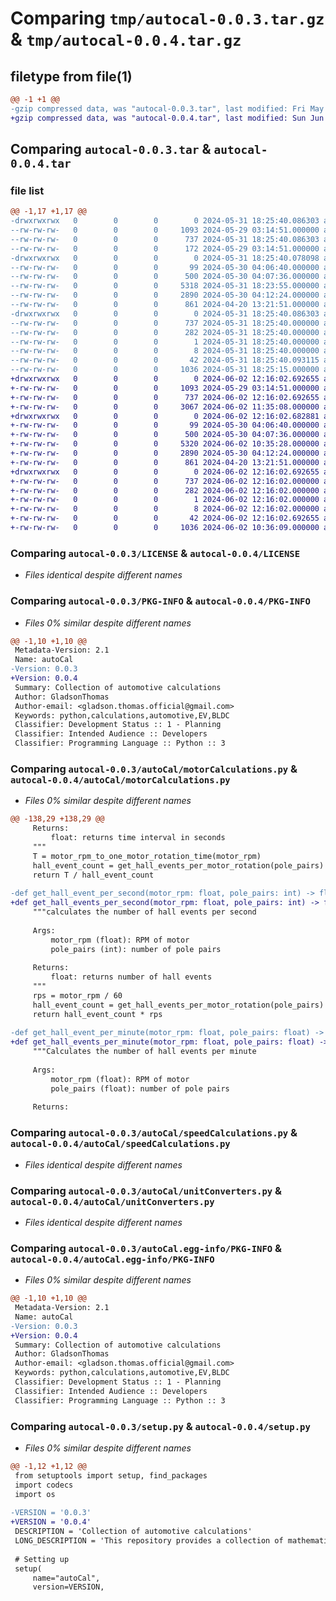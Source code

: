 # Comparing `tmp/autocal-0.0.3.tar.gz` & `tmp/autocal-0.0.4.tar.gz`

## filetype from file(1)

```diff
@@ -1 +1 @@
-gzip compressed data, was "autocal-0.0.3.tar", last modified: Fri May 31 18:25:40 2024, max compression
+gzip compressed data, was "autocal-0.0.4.tar", last modified: Sun Jun  2 12:16:02 2024, max compression
```

## Comparing `autocal-0.0.3.tar` & `autocal-0.0.4.tar`

### file list

```diff
@@ -1,17 +1,17 @@
-drwxrwxrwx   0        0        0        0 2024-05-31 18:25:40.086303 autocal-0.0.3/
--rw-rw-rw-   0        0        0     1093 2024-05-29 03:14:51.000000 autocal-0.0.3/LICENSE
--rw-rw-rw-   0        0        0      737 2024-05-31 18:25:40.086303 autocal-0.0.3/PKG-INFO
--rw-rw-rw-   0        0        0      172 2024-05-29 03:14:51.000000 autocal-0.0.3/README.md
-drwxrwxrwx   0        0        0        0 2024-05-31 18:25:40.078098 autocal-0.0.3/autoCal/
--rw-rw-rw-   0        0        0       99 2024-05-30 04:06:40.000000 autocal-0.0.3/autoCal/__init__.py
--rw-rw-rw-   0        0        0      500 2024-05-30 04:07:36.000000 autocal-0.0.3/autoCal/helperConverters.py
--rw-rw-rw-   0        0        0     5318 2024-05-31 18:23:55.000000 autocal-0.0.3/autoCal/motorCalculations.py
--rw-rw-rw-   0        0        0     2890 2024-05-30 04:12:24.000000 autocal-0.0.3/autoCal/speedCalculations.py
--rw-rw-rw-   0        0        0      861 2024-04-20 13:21:51.000000 autocal-0.0.3/autoCal/unitConverters.py
-drwxrwxrwx   0        0        0        0 2024-05-31 18:25:40.086303 autocal-0.0.3/autoCal.egg-info/
--rw-rw-rw-   0        0        0      737 2024-05-31 18:25:40.000000 autocal-0.0.3/autoCal.egg-info/PKG-INFO
--rw-rw-rw-   0        0        0      282 2024-05-31 18:25:40.000000 autocal-0.0.3/autoCal.egg-info/SOURCES.txt
--rw-rw-rw-   0        0        0        1 2024-05-31 18:25:40.000000 autocal-0.0.3/autoCal.egg-info/dependency_links.txt
--rw-rw-rw-   0        0        0        8 2024-05-31 18:25:40.000000 autocal-0.0.3/autoCal.egg-info/top_level.txt
--rw-rw-rw-   0        0        0       42 2024-05-31 18:25:40.093115 autocal-0.0.3/setup.cfg
--rw-rw-rw-   0        0        0     1036 2024-05-31 18:25:15.000000 autocal-0.0.3/setup.py
+drwxrwxrwx   0        0        0        0 2024-06-02 12:16:02.692655 autocal-0.0.4/
+-rw-rw-rw-   0        0        0     1093 2024-05-29 03:14:51.000000 autocal-0.0.4/LICENSE
+-rw-rw-rw-   0        0        0      737 2024-06-02 12:16:02.692655 autocal-0.0.4/PKG-INFO
+-rw-rw-rw-   0        0        0     3067 2024-06-02 11:35:08.000000 autocal-0.0.4/README.md
+drwxrwxrwx   0        0        0        0 2024-06-02 12:16:02.682881 autocal-0.0.4/autoCal/
+-rw-rw-rw-   0        0        0       99 2024-05-30 04:06:40.000000 autocal-0.0.4/autoCal/__init__.py
+-rw-rw-rw-   0        0        0      500 2024-05-30 04:07:36.000000 autocal-0.0.4/autoCal/helperConverters.py
+-rw-rw-rw-   0        0        0     5320 2024-06-02 10:35:28.000000 autocal-0.0.4/autoCal/motorCalculations.py
+-rw-rw-rw-   0        0        0     2890 2024-05-30 04:12:24.000000 autocal-0.0.4/autoCal/speedCalculations.py
+-rw-rw-rw-   0        0        0      861 2024-04-20 13:21:51.000000 autocal-0.0.4/autoCal/unitConverters.py
+drwxrwxrwx   0        0        0        0 2024-06-02 12:16:02.692655 autocal-0.0.4/autoCal.egg-info/
+-rw-rw-rw-   0        0        0      737 2024-06-02 12:16:02.000000 autocal-0.0.4/autoCal.egg-info/PKG-INFO
+-rw-rw-rw-   0        0        0      282 2024-06-02 12:16:02.000000 autocal-0.0.4/autoCal.egg-info/SOURCES.txt
+-rw-rw-rw-   0        0        0        1 2024-06-02 12:16:02.000000 autocal-0.0.4/autoCal.egg-info/dependency_links.txt
+-rw-rw-rw-   0        0        0        8 2024-06-02 12:16:02.000000 autocal-0.0.4/autoCal.egg-info/top_level.txt
+-rw-rw-rw-   0        0        0       42 2024-06-02 12:16:02.692655 autocal-0.0.4/setup.cfg
+-rw-rw-rw-   0        0        0     1036 2024-06-02 10:36:09.000000 autocal-0.0.4/setup.py
```

### Comparing `autocal-0.0.3/LICENSE` & `autocal-0.0.4/LICENSE`

 * *Files identical despite different names*

### Comparing `autocal-0.0.3/PKG-INFO` & `autocal-0.0.4/PKG-INFO`

 * *Files 0% similar despite different names*

```diff
@@ -1,10 +1,10 @@
 Metadata-Version: 2.1
 Name: autoCal
-Version: 0.0.3
+Version: 0.0.4
 Summary: Collection of automotive calculations
 Author: GladsonThomas
 Author-email: <gladson.thomas.official@gmail.com>
 Keywords: python,calculations,automotive,EV,BLDC
 Classifier: Development Status :: 1 - Planning
 Classifier: Intended Audience :: Developers
 Classifier: Programming Language :: Python :: 3
```

### Comparing `autocal-0.0.3/autoCal/motorCalculations.py` & `autocal-0.0.4/autoCal/motorCalculations.py`

 * *Files 0% similar despite different names*

```diff
@@ -138,29 +138,29 @@
     Returns:
         float: returns time interval in seconds
     """
     T = motor_rpm_to_one_motor_rotation_time(motor_rpm)
     hall_event_count = get_hall_events_per_motor_rotation(pole_pairs)
     return T / hall_event_count
 
-def get_hall_event_per_second(motor_rpm: float, pole_pairs: int) -> float:
+def get_hall_events_per_second(motor_rpm: float, pole_pairs: int) -> float:
     """calculates the number of hall events per second
 
     Args:
         motor_rpm (float): RPM of motor
         pole_pairs (int): number of pole pairs
 
     Returns:
         float: returns number of hall events
     """
     rps = motor_rpm / 60
     hall_event_count = get_hall_events_per_motor_rotation(pole_pairs)
     return hall_event_count * rps
 
-def get_hall_event_per_minute(motor_rpm: float, pole_pairs: float) -> float:
+def get_hall_events_per_minute(motor_rpm: float, pole_pairs: float) -> float:
     """Calculates the number of hall events per minute
 
     Args:
         motor_rpm (float): RPM of motor
         pole_pairs (float): number of pole pairs
 
     Returns:
```

### Comparing `autocal-0.0.3/autoCal/speedCalculations.py` & `autocal-0.0.4/autoCal/speedCalculations.py`

 * *Files identical despite different names*

### Comparing `autocal-0.0.3/autoCal/unitConverters.py` & `autocal-0.0.4/autoCal/unitConverters.py`

 * *Files identical despite different names*

### Comparing `autocal-0.0.3/autoCal.egg-info/PKG-INFO` & `autocal-0.0.4/autoCal.egg-info/PKG-INFO`

 * *Files 0% similar despite different names*

```diff
@@ -1,10 +1,10 @@
 Metadata-Version: 2.1
 Name: autoCal
-Version: 0.0.3
+Version: 0.0.4
 Summary: Collection of automotive calculations
 Author: GladsonThomas
 Author-email: <gladson.thomas.official@gmail.com>
 Keywords: python,calculations,automotive,EV,BLDC
 Classifier: Development Status :: 1 - Planning
 Classifier: Intended Audience :: Developers
 Classifier: Programming Language :: Python :: 3
```

### Comparing `autocal-0.0.3/setup.py` & `autocal-0.0.4/setup.py`

 * *Files 0% similar despite different names*

```diff
@@ -1,12 +1,12 @@
 from setuptools import setup, find_packages
 import codecs
 import os
 
-VERSION = '0.0.3'
+VERSION = '0.0.4'
 DESCRIPTION = 'Collection of automotive calculations'
 LONG_DESCRIPTION = 'This repository provides a collection of mathematical formulas commonly used in the automotive industry, with a particular focus on Brushless DC (BLDC) motors.'
 
 # Setting up
 setup(
     name="autoCal",
     version=VERSION,
```

